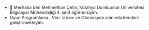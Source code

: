 - 👋 Merhaba ben Mehmethan Çetin, Kütahya Dumlupınar Üniversitesi Bilgisayar Mühendisliği 4. sınıf öğrencisiyim.
- Oyun Programlama . Veri Tabanı ve Otomasyon alanında kendimi geliştirmekteyim.

<!---
CetinMehmethan/CetinMehmethan is a ✨ special ✨ repository because its `README.md` (this file) appears on your GitHub profile.
You can click the Preview link to take a look at your changes.
--->
